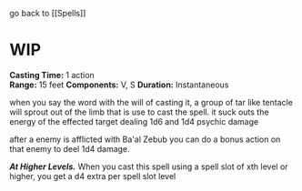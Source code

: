 go back to [[Spells]]

# WIP

**Casting Time:** 1 action  
**Range:** 15 feet
**Components:** V, S
**Duration:** Instantaneous

when you say the word with the will of casting it, a group of tar like tentacle will sprout out of the limb that is use to cast the spell. it suck outs the energy of the effected target dealing 1d6 and 1d4 psychic damage 

after a enemy is afflicted with Ba'al Zebub you can do a bonus action on that enemy to deel 1d4 damage. 

**_At Higher Levels._** When you cast this spell using a spell slot of xth level or higher, you get a d4 extra per spell slot level